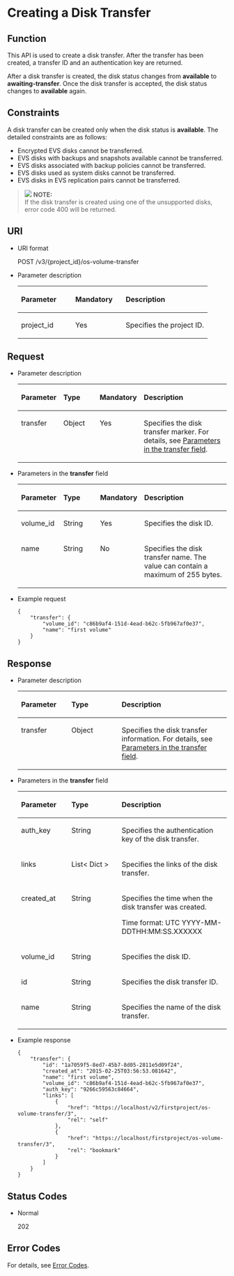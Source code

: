 # Creating a Disk Transfer<a name="evs_04_3069"></a>

## Function<a name="en-us_topic_0092887872_section44805042171914"></a>

This API is used to create a disk transfer. After the transfer has been created, a transfer ID and an authentication key are returned.

After a disk transfer is created, the disk status changes from  **available**  to  **awaiting-transfer**. Once the disk transfer is accepted, the disk status changes to  **available**  again.

## Constraints<a name="en-us_topic_0092887872_section47607821172029"></a>

A disk transfer can be created only when the disk status is  **available**. The detailed constraints are as follows:

-   Encrypted EVS disks cannot be transferred.
-   EVS disks with backups and snapshots available cannot be transferred.
-   EVS disks associated with backup policies cannot be transferred.
-   EVS disks used as system disks cannot be transferred.
-   EVS disks in EVS replication pairs cannot be transferred.

>![](/images/icon-note.gif) **NOTE:**   
>If the disk transfer is created using one of the unsupported disks, error code 400 will be returned.  

## URI<a name="section15153115216186"></a>

-   URI format

    POST /v3/\{project\_id\}/os-volume-transfer

-   Parameter description

    <a name="table4460139151914"></a>
    <table><thead align="left"><tr id="row104601139111916"><th class="cellrowborder" valign="top" width="28.57%" id="mcps1.1.4.1.1"><p id="p1146173901916"><a name="p1146173901916"></a><a name="p1146173901916"></a>Parameter</p>
    </th>
    <th class="cellrowborder" valign="top" width="26.529999999999998%" id="mcps1.1.4.1.2"><p id="p3461113911917"><a name="p3461113911917"></a><a name="p3461113911917"></a>Mandatory</p>
    </th>
    <th class="cellrowborder" valign="top" width="44.9%" id="mcps1.1.4.1.3"><p id="p4461939191913"><a name="p4461939191913"></a><a name="p4461939191913"></a>Description</p>
    </th>
    </tr>
    </thead>
    <tbody><tr id="row146143941910"><td class="cellrowborder" valign="top" width="28.57%" headers="mcps1.1.4.1.1 "><p id="p24616398198"><a name="p24616398198"></a><a name="p24616398198"></a>project_id</p>
    </td>
    <td class="cellrowborder" valign="top" width="26.529999999999998%" headers="mcps1.1.4.1.2 "><p id="p124614393192"><a name="p124614393192"></a><a name="p124614393192"></a>Yes</p>
    </td>
    <td class="cellrowborder" valign="top" width="44.9%" headers="mcps1.1.4.1.3 "><p id="p1146193911191"><a name="p1146193911191"></a><a name="p1146193911191"></a>Specifies the project ID.</p>
    </td>
    </tr>
    </tbody>
    </table>


## Request<a name="en-us_topic_0092887872_section3832507172056"></a>

-   Parameter description

    <a name="evs_04_2106_table42671863"></a>
    <table><thead align="left"><tr id="evs_04_2106_row12592542"><th class="cellrowborder" valign="top" width="19.17%" id="mcps1.1.5.1.1"><p id="evs_04_2106_p13362997"><a name="evs_04_2106_p13362997"></a><a name="evs_04_2106_p13362997"></a>Parameter</p>
    </th>
    <th class="cellrowborder" valign="top" width="18.15%" id="mcps1.1.5.1.2"><p id="evs_04_2106_p8661001"><a name="evs_04_2106_p8661001"></a><a name="evs_04_2106_p8661001"></a>Type</p>
    </th>
    <th class="cellrowborder" valign="top" width="17.380000000000003%" id="mcps1.1.5.1.3"><p id="evs_04_2106_p30452481"><a name="evs_04_2106_p30452481"></a><a name="evs_04_2106_p30452481"></a>Mandatory</p>
    </th>
    <th class="cellrowborder" valign="top" width="45.300000000000004%" id="mcps1.1.5.1.4"><p id="evs_04_2106_p50731910"><a name="evs_04_2106_p50731910"></a><a name="evs_04_2106_p50731910"></a>Description</p>
    </th>
    </tr>
    </thead>
    <tbody><tr id="evs_04_2106_row5187493615377"><td class="cellrowborder" valign="top" width="19.17%" headers="mcps1.1.5.1.1 "><p id="evs_04_2106_p4112025815377"><a name="evs_04_2106_p4112025815377"></a><a name="evs_04_2106_p4112025815377"></a>transfer</p>
    </td>
    <td class="cellrowborder" valign="top" width="18.15%" headers="mcps1.1.5.1.2 "><p id="evs_04_2106_p4240658415377"><a name="evs_04_2106_p4240658415377"></a><a name="evs_04_2106_p4240658415377"></a>Object</p>
    </td>
    <td class="cellrowborder" valign="top" width="17.380000000000003%" headers="mcps1.1.5.1.3 "><p id="evs_04_2106_p1238131615377"><a name="evs_04_2106_p1238131615377"></a><a name="evs_04_2106_p1238131615377"></a>Yes</p>
    </td>
    <td class="cellrowborder" valign="top" width="45.300000000000004%" headers="mcps1.1.5.1.4 "><p id="evs_04_2106_p6336250715377"><a name="evs_04_2106_p6336250715377"></a><a name="evs_04_2106_p6336250715377"></a>Specifies the disk transfer marker. For details, see <a href="#evs_04_2106_li55316081111336">Parameters in the transfer field</a>.</p>
    </td>
    </tr>
    </tbody>
    </table>


-   <a name="evs_04_2106_li55316081111336"></a>Parameters in the  **transfer**  field

    <a name="evs_04_2106_en-us_topic_0092887872_table881415614117"></a>
    <table><thead align="left"><tr id="evs_04_2106_en-us_topic_0092887872_row168152061012"><th class="cellrowborder" valign="top" width="18.181818181818183%" id="mcps1.1.5.1.1"><p id="evs_04_2106_en-us_topic_0092887872_p17815961816"><a name="evs_04_2106_en-us_topic_0092887872_p17815961816"></a><a name="evs_04_2106_en-us_topic_0092887872_p17815961816"></a>Parameter</p>
    </th>
    <th class="cellrowborder" valign="top" width="18.181818181818183%" id="mcps1.1.5.1.2"><p id="evs_04_2106_en-us_topic_0092887872_p9815116514"><a name="evs_04_2106_en-us_topic_0092887872_p9815116514"></a><a name="evs_04_2106_en-us_topic_0092887872_p9815116514"></a>Type</p>
    </th>
    <th class="cellrowborder" valign="top" width="20.202020202020204%" id="mcps1.1.5.1.3"><p id="evs_04_2106_en-us_topic_0092887872_p11815176017"><a name="evs_04_2106_en-us_topic_0092887872_p11815176017"></a><a name="evs_04_2106_en-us_topic_0092887872_p11815176017"></a>Mandatory</p>
    </th>
    <th class="cellrowborder" valign="top" width="43.43434343434344%" id="mcps1.1.5.1.4"><p id="evs_04_2106_en-us_topic_0092887872_p881596417"><a name="evs_04_2106_en-us_topic_0092887872_p881596417"></a><a name="evs_04_2106_en-us_topic_0092887872_p881596417"></a>Description</p>
    </th>
    </tr>
    </thead>
    <tbody><tr id="evs_04_2106_en-us_topic_0092887872_row6815269119"><td class="cellrowborder" valign="top" width="18.181818181818183%" headers="mcps1.1.5.1.1 "><p id="evs_04_2106_en-us_topic_0092887872_p15774191420418"><a name="evs_04_2106_en-us_topic_0092887872_p15774191420418"></a><a name="evs_04_2106_en-us_topic_0092887872_p15774191420418"></a>volume_id</p>
    </td>
    <td class="cellrowborder" valign="top" width="18.181818181818183%" headers="mcps1.1.5.1.2 "><p id="evs_04_2106_en-us_topic_0092887872_p11815126917"><a name="evs_04_2106_en-us_topic_0092887872_p11815126917"></a><a name="evs_04_2106_en-us_topic_0092887872_p11815126917"></a>String</p>
    </td>
    <td class="cellrowborder" valign="top" width="20.202020202020204%" headers="mcps1.1.5.1.3 "><p id="evs_04_2106_en-us_topic_0092887872_p178154611118"><a name="evs_04_2106_en-us_topic_0092887872_p178154611118"></a><a name="evs_04_2106_en-us_topic_0092887872_p178154611118"></a>Yes</p>
    </td>
    <td class="cellrowborder" valign="top" width="43.43434343434344%" headers="mcps1.1.5.1.4 "><p id="evs_04_2106_en-us_topic_0092887872_p88151664117"><a name="evs_04_2106_en-us_topic_0092887872_p88151664117"></a><a name="evs_04_2106_en-us_topic_0092887872_p88151664117"></a>Specifies the disk ID.</p>
    </td>
    </tr>
    <tr id="evs_04_2106_en-us_topic_0092887872_row48151561014"><td class="cellrowborder" valign="top" width="18.181818181818183%" headers="mcps1.1.5.1.1 "><p id="evs_04_2106_en-us_topic_0092887872_p1781517616118"><a name="evs_04_2106_en-us_topic_0092887872_p1781517616118"></a><a name="evs_04_2106_en-us_topic_0092887872_p1781517616118"></a>name</p>
    </td>
    <td class="cellrowborder" valign="top" width="18.181818181818183%" headers="mcps1.1.5.1.2 "><p id="evs_04_2106_en-us_topic_0092887872_p10815136119"><a name="evs_04_2106_en-us_topic_0092887872_p10815136119"></a><a name="evs_04_2106_en-us_topic_0092887872_p10815136119"></a>String</p>
    </td>
    <td class="cellrowborder" valign="top" width="20.202020202020204%" headers="mcps1.1.5.1.3 "><p id="evs_04_2106_en-us_topic_0092887872_p98151467115"><a name="evs_04_2106_en-us_topic_0092887872_p98151467115"></a><a name="evs_04_2106_en-us_topic_0092887872_p98151467115"></a>No</p>
    </td>
    <td class="cellrowborder" valign="top" width="43.43434343434344%" headers="mcps1.1.5.1.4 "><p id="evs_04_2106_en-us_topic_0092887872_p17815196917"><a name="evs_04_2106_en-us_topic_0092887872_p17815196917"></a><a name="evs_04_2106_en-us_topic_0092887872_p17815196917"></a>Specifies the disk transfer name. <span id="evs_04_2106_text726643673017"><a name="evs_04_2106_text726643673017"></a><a name="evs_04_2106_text726643673017"></a>The value can contain a maximum of 255 bytes.</span></p>
    </td>
    </tr>
    </tbody>
    </table>

-   Example request

    ```
    {
        "transfer": {
            "volume_id": "c86b9af4-151d-4ead-b62c-5fb967af0e37", 
            "name": "first volume"
        }
    }
    ```


## Response<a name="section141610262378"></a>

-   Parameter description

    <a name="evs_04_2106_table367317440212"></a>
    <table><thead align="left"><tr id="evs_04_2106_row167314412210"><th class="cellrowborder" valign="top" width="24.05%" id="mcps1.1.4.1.1"><p id="evs_04_2106_p467324415210"><a name="evs_04_2106_p467324415210"></a><a name="evs_04_2106_p467324415210"></a>Parameter</p>
    </th>
    <th class="cellrowborder" valign="top" width="24.05%" id="mcps1.1.4.1.2"><p id="evs_04_2106_p156746441427"><a name="evs_04_2106_p156746441427"></a><a name="evs_04_2106_p156746441427"></a>Type</p>
    </th>
    <th class="cellrowborder" valign="top" width="51.9%" id="mcps1.1.4.1.3"><p id="evs_04_2106_p8674134413213"><a name="evs_04_2106_p8674134413213"></a><a name="evs_04_2106_p8674134413213"></a>Description</p>
    </th>
    </tr>
    </thead>
    <tbody><tr id="evs_04_2106_row196747441326"><td class="cellrowborder" valign="top" width="24.05%" headers="mcps1.1.4.1.1 "><p id="evs_04_2106_p967411441324"><a name="evs_04_2106_p967411441324"></a><a name="evs_04_2106_p967411441324"></a>transfer</p>
    </td>
    <td class="cellrowborder" valign="top" width="24.05%" headers="mcps1.1.4.1.2 "><p id="evs_04_2106_p106741844324"><a name="evs_04_2106_p106741844324"></a><a name="evs_04_2106_p106741844324"></a>Object</p>
    </td>
    <td class="cellrowborder" valign="top" width="51.9%" headers="mcps1.1.4.1.3 "><p id="evs_04_2106_p1067484418216"><a name="evs_04_2106_p1067484418216"></a><a name="evs_04_2106_p1067484418216"></a>Specifies the disk transfer information. For details, see <a href="#evs_04_2106_li32419762111447">Parameters in the transfer field</a>.</p>
    </td>
    </tr>
    </tbody>
    </table>

-   <a name="evs_04_2106_li32419762111447"></a>Parameters in the  **transfer**  field

    <a name="evs_04_2106_en-us_topic_0092887872_table6685576181553"></a>
    <table><thead align="left"><tr id="evs_04_2106_en-us_topic_0092887872_row1296752181553"><th class="cellrowborder" valign="top" width="24.05%" id="mcps1.1.4.1.1"><p id="evs_04_2106_en-us_topic_0092887872_p37928058181553"><a name="evs_04_2106_en-us_topic_0092887872_p37928058181553"></a><a name="evs_04_2106_en-us_topic_0092887872_p37928058181553"></a>Parameter</p>
    </th>
    <th class="cellrowborder" valign="top" width="24.05%" id="mcps1.1.4.1.2"><p id="evs_04_2106_en-us_topic_0092887872_p52273840181553"><a name="evs_04_2106_en-us_topic_0092887872_p52273840181553"></a><a name="evs_04_2106_en-us_topic_0092887872_p52273840181553"></a>Type</p>
    </th>
    <th class="cellrowborder" valign="top" width="51.9%" id="mcps1.1.4.1.3"><p id="evs_04_2106_en-us_topic_0092887872_p42375363181553"><a name="evs_04_2106_en-us_topic_0092887872_p42375363181553"></a><a name="evs_04_2106_en-us_topic_0092887872_p42375363181553"></a>Description</p>
    </th>
    </tr>
    </thead>
    <tbody><tr id="evs_04_2106_en-us_topic_0092887872_row45833953181553"><td class="cellrowborder" valign="top" width="24.05%" headers="mcps1.1.4.1.1 "><p id="evs_04_2106_en-us_topic_0092887872_p21562735181553"><a name="evs_04_2106_en-us_topic_0092887872_p21562735181553"></a><a name="evs_04_2106_en-us_topic_0092887872_p21562735181553"></a>auth_key</p>
    </td>
    <td class="cellrowborder" valign="top" width="24.05%" headers="mcps1.1.4.1.2 "><p id="evs_04_2106_en-us_topic_0092887872_p1751085181553"><a name="evs_04_2106_en-us_topic_0092887872_p1751085181553"></a><a name="evs_04_2106_en-us_topic_0092887872_p1751085181553"></a>String</p>
    </td>
    <td class="cellrowborder" valign="top" width="51.9%" headers="mcps1.1.4.1.3 "><p id="evs_04_2106_en-us_topic_0092887872_p13253466181553"><a name="evs_04_2106_en-us_topic_0092887872_p13253466181553"></a><a name="evs_04_2106_en-us_topic_0092887872_p13253466181553"></a>Specifies the authentication key of the disk transfer.</p>
    </td>
    </tr>
    <tr id="evs_04_2106_en-us_topic_0092887872_row12974480107"><td class="cellrowborder" valign="top" width="24.05%" headers="mcps1.1.4.1.1 "><p id="evs_04_2106_en-us_topic_0092887872_p1097410819109"><a name="evs_04_2106_en-us_topic_0092887872_p1097410819109"></a><a name="evs_04_2106_en-us_topic_0092887872_p1097410819109"></a>links</p>
    </td>
    <td class="cellrowborder" valign="top" width="24.05%" headers="mcps1.1.4.1.2 "><p id="evs_04_2106_en-us_topic_0092887872_p797448121011"><a name="evs_04_2106_en-us_topic_0092887872_p797448121011"></a><a name="evs_04_2106_en-us_topic_0092887872_p797448121011"></a>List&lt; Dict &gt;</p>
    </td>
    <td class="cellrowborder" valign="top" width="51.9%" headers="mcps1.1.4.1.3 "><p id="evs_04_2106_en-us_topic_0092887872_p17974484101"><a name="evs_04_2106_en-us_topic_0092887872_p17974484101"></a><a name="evs_04_2106_en-us_topic_0092887872_p17974484101"></a>Specifies the links of the disk transfer.</p>
    </td>
    </tr>
    <tr id="evs_04_2106_en-us_topic_0092887872_row862121220101"><td class="cellrowborder" valign="top" width="24.05%" headers="mcps1.1.4.1.1 "><p id="evs_04_2106_en-us_topic_0092887872_p1762112141010"><a name="evs_04_2106_en-us_topic_0092887872_p1762112141010"></a><a name="evs_04_2106_en-us_topic_0092887872_p1762112141010"></a>created_at</p>
    </td>
    <td class="cellrowborder" valign="top" width="24.05%" headers="mcps1.1.4.1.2 "><p id="evs_04_2106_en-us_topic_0092887872_p4623123109"><a name="evs_04_2106_en-us_topic_0092887872_p4623123109"></a><a name="evs_04_2106_en-us_topic_0092887872_p4623123109"></a>String</p>
    </td>
    <td class="cellrowborder" valign="top" width="51.9%" headers="mcps1.1.4.1.3 "><p id="evs_04_2106_en-us_topic_0092887872_p186221213104"><a name="evs_04_2106_en-us_topic_0092887872_p186221213104"></a><a name="evs_04_2106_en-us_topic_0092887872_p186221213104"></a>Specifies the time when the disk transfer was created.</p>
    <p id="evs_04_2106_p189414591376"><a name="evs_04_2106_p189414591376"></a><a name="evs_04_2106_p189414591376"></a><span id="evs_04_2106_text164869573817"><a name="evs_04_2106_text164869573817"></a><a name="evs_04_2106_text164869573817"></a>Time format: UTC YYYY-MM-DDTHH:MM:SS.XXXXXX</span></p>
    </td>
    </tr>
    <tr id="evs_04_2106_en-us_topic_0092887872_row569771417102"><td class="cellrowborder" valign="top" width="24.05%" headers="mcps1.1.4.1.1 "><p id="evs_04_2106_en-us_topic_0092887872_p369761461010"><a name="evs_04_2106_en-us_topic_0092887872_p369761461010"></a><a name="evs_04_2106_en-us_topic_0092887872_p369761461010"></a>volume_id</p>
    </td>
    <td class="cellrowborder" valign="top" width="24.05%" headers="mcps1.1.4.1.2 "><p id="evs_04_2106_en-us_topic_0092887872_p769712143104"><a name="evs_04_2106_en-us_topic_0092887872_p769712143104"></a><a name="evs_04_2106_en-us_topic_0092887872_p769712143104"></a>String</p>
    </td>
    <td class="cellrowborder" valign="top" width="51.9%" headers="mcps1.1.4.1.3 "><p id="evs_04_2106_en-us_topic_0092887872_p56979145107"><a name="evs_04_2106_en-us_topic_0092887872_p56979145107"></a><a name="evs_04_2106_en-us_topic_0092887872_p56979145107"></a>Specifies the disk ID.</p>
    </td>
    </tr>
    <tr id="evs_04_2106_en-us_topic_0092887872_row2457217151019"><td class="cellrowborder" valign="top" width="24.05%" headers="mcps1.1.4.1.1 "><p id="evs_04_2106_en-us_topic_0092887872_p94571174106"><a name="evs_04_2106_en-us_topic_0092887872_p94571174106"></a><a name="evs_04_2106_en-us_topic_0092887872_p94571174106"></a>id</p>
    </td>
    <td class="cellrowborder" valign="top" width="24.05%" headers="mcps1.1.4.1.2 "><p id="evs_04_2106_en-us_topic_0092887872_p174577172105"><a name="evs_04_2106_en-us_topic_0092887872_p174577172105"></a><a name="evs_04_2106_en-us_topic_0092887872_p174577172105"></a>String</p>
    </td>
    <td class="cellrowborder" valign="top" width="51.9%" headers="mcps1.1.4.1.3 "><p id="evs_04_2106_en-us_topic_0092887872_p18457171718107"><a name="evs_04_2106_en-us_topic_0092887872_p18457171718107"></a><a name="evs_04_2106_en-us_topic_0092887872_p18457171718107"></a>Specifies the disk transfer ID.</p>
    </td>
    </tr>
    <tr id="evs_04_2106_en-us_topic_0092887872_row527752431012"><td class="cellrowborder" valign="top" width="24.05%" headers="mcps1.1.4.1.1 "><p id="evs_04_2106_en-us_topic_0092887872_p10277112415105"><a name="evs_04_2106_en-us_topic_0092887872_p10277112415105"></a><a name="evs_04_2106_en-us_topic_0092887872_p10277112415105"></a>name</p>
    </td>
    <td class="cellrowborder" valign="top" width="24.05%" headers="mcps1.1.4.1.2 "><p id="evs_04_2106_en-us_topic_0092887872_p4277132441017"><a name="evs_04_2106_en-us_topic_0092887872_p4277132441017"></a><a name="evs_04_2106_en-us_topic_0092887872_p4277132441017"></a>String</p>
    </td>
    <td class="cellrowborder" valign="top" width="51.9%" headers="mcps1.1.4.1.3 "><p id="evs_04_2106_en-us_topic_0092887872_p827720241108"><a name="evs_04_2106_en-us_topic_0092887872_p827720241108"></a><a name="evs_04_2106_en-us_topic_0092887872_p827720241108"></a>Specifies the name of the disk transfer.</p>
    </td>
    </tr>
    </tbody>
    </table>

-   Example response

    ```
    {
        "transfer": {
            "id": "1a7059f5-8ed7-45b7-8d05-2811e5d09f24", 
            "created_at": "2015-02-25T03:56:53.081642", 
            "name": "first volume", 
            "volume_id": "c86b9af4-151d-4ead-b62c-5fb967af0e37", 
            "auth_key": "9266c59563c84664", 
            "links": [
                {
                    "href": "https://localhost/v2/firstproject/os-volume-transfer/3", 
                    "rel": "self"
                }, 
                {
                    "href": "https://localhost/firstproject/os-volume-transfer/3", 
                    "rel": "bookmark"
                }
            ]
        }
    }
    ```


## Status Codes<a name="en-us_topic_0092887872_section10353980172239"></a>

-   Normal

    202


## Error Codes<a name="section431317151242"></a>

For details, see  [Error Codes](error-codes.md).

